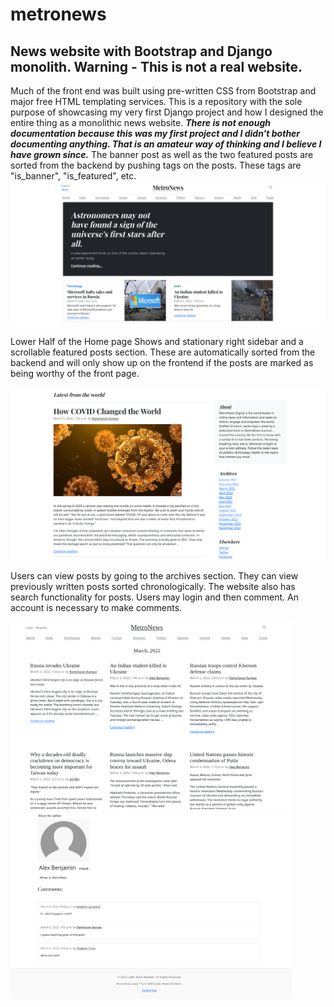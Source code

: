 # metronews
News website with Bootstrap and Django monolith.
Warning - This is not a real website.
---------------------------------------
Much of the front end was built using pre-written CSS from Bootstrap and major free HTML templating services.
This is a repository with the sole purpose of showcasing my very first Django project and how I designed the entire thing as a monolithic news website. 
***There is not enough documentation because this was my first project and I didn't bother documenting anything. That is an amateur way of thinking and I believe I have grown since.***
The banner post as well as the two featured posts are sorted from the backend by pushing tags on the posts. These tags are "is_banner", "is_featured", etc.
![Metronews - Home](https://github.com/ryonistic/metronews/blob/main/metronews_home.png?raw=true "Home Page screenshot")

<p>Lower Half of the Home page
Shows and stationary right sidebar and a scrollable featured posts section. These are automatically sorted from the backend and will only show up on the frontend if the posts are marked as being worthy of the front page.</p>

![Metronews - Home](https://github.com/ryonistic/metronews/blob/main/Home2.png?raw=true "Home Page screenshot")
<div>
<p>Users can view posts by going to the archives section. They can view previously written posts sorted chronologically. The website also has search functionality for posts. Users may login and then comment. An account is necessary to make comments.</p>

<img src="https://github.com/ryonistic/metronews/blob/main/archive_view.png?raw=true" width="450" height="300" alt="Archives screenshot" />
<img src="https://github.com/ryonistic/metronews/blob/main/comments_view.png?raw=true" width="450" height="300" alt="Comments area screenshot" />
</div>

